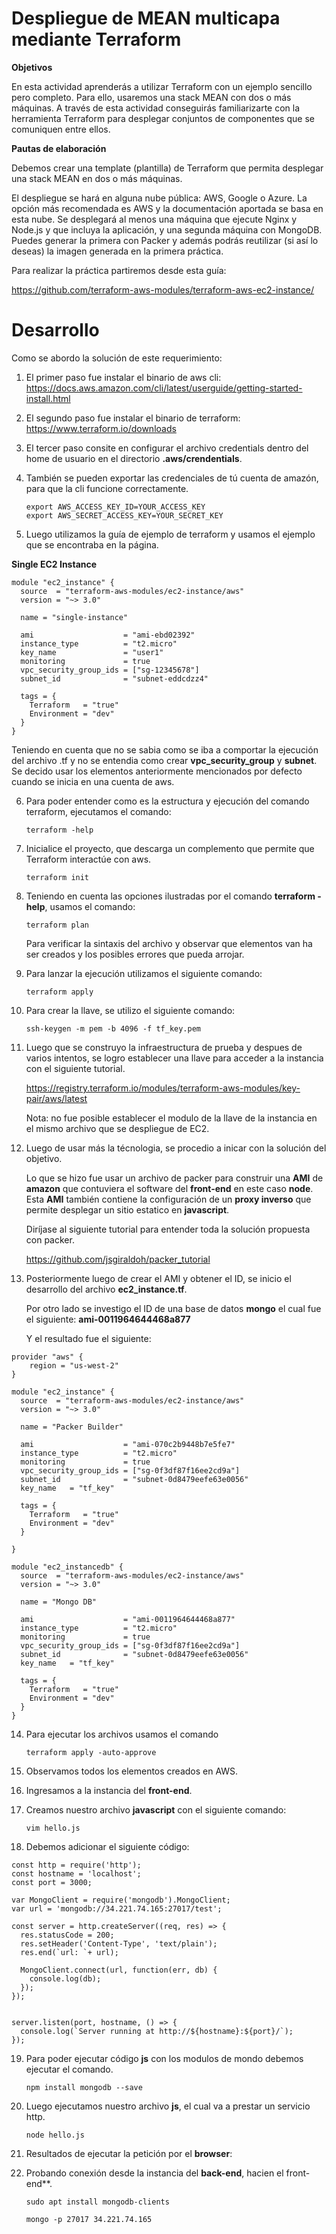 Despliegue de MEAN multicapa mediante Terraform
===

**Objetivos**

En esta actividad aprenderás a utilizar Terraform con un ejemplo sencillo pero completo. Para ello, usaremos una stack MEAN con dos o más máquinas. A través de esta actividad conseguirás familiarizarte con la herramienta Terraform para desplegar conjuntos de componentes que se comuniquen entre ellos.

**Pautas de elaboración**

Debemos crear una template (plantilla) de Terraform que permita desplegar una stack MEAN en dos o más máquinas.

El despliegue se hará en alguna nube pública: AWS, Google o Azure. La opción más recomendada es AWS y la documentación aportada se basa en esta nube. Se desplegará al menos una máquina que ejecute Nginx y Node.js y que incluya la aplicación, y una segunda máquina con MongoDB. Puedes generar la primera con Packer y además podrás reutilizar (si así lo deseas) la imagen generada en la primera práctica.

Para realizar la práctica partiremos desde esta guía:

https://github.com/terraform-aws-modules/terraform-aws-ec2-instance/

Desarrollo
===

Como se abordo la solución de este requerimiento:

1. El primer paso fue instalar el binario de aws cli:
    https://docs.aws.amazon.com/cli/latest/userguide/getting-started-install.html
    
2. El segundo paso fue instalar el binario de terraform:
 https://www.terraform.io/downloads
 
3. El tercer paso consite en configurar el archivo credentials dentro del home de usuario en el directorio **.aws/crendentials**.

4. También se pueden exportar las credenciales de tú cuenta de amazón, para que la cli funcione correctamente.

    ~~~
    export AWS_ACCESS_KEY_ID=YOUR_ACCESS_KEY
    export AWS_SECRET_ACCESS_KEY=YOUR_SECRET_KEY
    ~~~

5. Luego utilizamos la guía de ejemplo de terraform y usamos el ejemplo que se encontraba en la página.

**Single EC2 Instance**

~~~
module "ec2_instance" {
  source  = "terraform-aws-modules/ec2-instance/aws"
  version = "~> 3.0"

  name = "single-instance"

  ami                    = "ami-ebd02392"
  instance_type          = "t2.micro"
  key_name               = "user1"
  monitoring             = true
  vpc_security_group_ids = ["sg-12345678"]
  subnet_id              = "subnet-eddcdzz4"

  tags = {
    Terraform   = "true"
    Environment = "dev"
  }
}
~~~

Teniendo en cuenta que no se sabia como se iba a comportar la ejecución del archivo .tf y no se entendia como crear **vpc_security_group** y **subnet**. Se decido usar los elementos anteriormente mencionados por defecto cuando se inicia en una cuenta de aws.

6. Para poder entender como es la estructura y ejecución del comando terraform, ejecutamos el comando:

    ~~~
    terraform -help
    ~~~

7. Inicialice el proyecto, que descarga un complemento que permite que Terraform interactúe con aws.

    ~~~
    terraform init
    ~~~
    
8. Teniendo en cuenta las opciones ilustradas por el comando **terraform -help**, usamos el comando:

    ~~~
    terraform plan
    ~~~

    Para verificar la sintaxis del archivo y observar que elementos van ha ser creados y los posibles errores que pueda arrojar.

9. Para lanzar la ejecución utilizamos el siguiente comando:

    ~~~
    terraform apply
    ~~~~
    
10. Para crear la llave, se utilizo el siguiente comando:
    
    ~~~
    ssh-keygen -m pem -b 4096 -f tf_key.pem
    ~~~

11. Luego que se construyo la infraestructura de prueba y despues de varios intentos, se logro establecer una llave para acceder a la instancia con el siguiente tutorial.

    https://registry.terraform.io/modules/terraform-aws-modules/key-pair/aws/latest
    
    Nota: no fue posible establecer el modulo de la llave de la instancia en el mismo archivo que se despliegue de EC2.
    
12. Luego de usar más la técnologia, se procedio a inicar con la solución del objetivo. 

    Lo que se hizo fue usar un archivo de packer para construir una **AMI** de **amazon** que contuviera el software del **front-end** en este caso **node**. Esta **AMI** también contiene la configuración de un **proxy inverso** que permite desplegar un sitio estatico en **javascript**.
    
    Diríjase al siguiente tutorial para entender toda la solución propuesta con packer.
    
    https://github.com/jsgiraldoh/packer_tutorial
    
13. Posteriormente luego de crear el AMI y obtener el ID, se inicio el desarrollo del archivo **ec2_instance.tf**.

    Por otro lado se investigo el ID de una base de datos **mongo** el cual fue el siguiente: **ami-0011964644468a877**
    
    Y el resultado fue el siguiente:
    
~~~
provider "aws" {
	region = "us-west-2"
}

module "ec2_instance" {
  source  = "terraform-aws-modules/ec2-instance/aws"
  version = "~> 3.0"

  name = "Packer Builder"

  ami                    = "ami-070c2b9448b7e5fe7"
  instance_type          = "t2.micro"
  monitoring             = true
  vpc_security_group_ids = ["sg-0f3df87f16ee2cd9a"]
  subnet_id              = "subnet-0d8479eefe63e0056"
  key_name   = "tf_key"

  tags = {
    Terraform   = "true"
    Environment = "dev"
  } 

}

module "ec2_instancedb" {
  source  = "terraform-aws-modules/ec2-instance/aws"
  version = "~> 3.0"

  name = "Mongo DB"

  ami                    = "ami-0011964644468a877"
  instance_type          = "t2.micro"
  monitoring             = true
  vpc_security_group_ids = ["sg-0f3df87f16ee2cd9a"]
  subnet_id              = "subnet-0d8479eefe63e0056"
  key_name   = "tf_key"

  tags = {
    Terraform   = "true"
    Environment = "dev"
  }
}
~~~

14. Para ejecutar los archivos usamos el comando

    ~~~
    terraform apply -auto-approve
    ~~~

15. Observamos todos los elementos creados en AWS.

16. Ingresamos a la instancia del **front-end**.

17. Creamos nuestro archivo **javascript** con el siguiente comando:

    ~~~
    vim hello.js
    ~~~~

18. Debemos adicionar el siguiente código:

~~~
const http = require('http');
const hostname = 'localhost';
const port = 3000;

var MongoClient = require('mongodb').MongoClient;
var url = 'mongodb://34.221.74.165:27017/test';

const server = http.createServer((req, res) => {
  res.statusCode = 200;
  res.setHeader('Content-Type', 'text/plain');
  res.end(`url: `+ url);	
	
  MongoClient.connect(url, function(err, db) {
    console.log(db);
  });	
});


server.listen(port, hostname, () => {
  console.log(`Server running at http://${hostname}:${port}/`);
});
~~~

19. Para poder ejecutar código **js** con los modulos de mondo debemos ejecutar el comando.

    ~~~
    npm install mongodb --save
    ~~~
    
20. Luego ejecutamos nuestro archivo **js**, el cual va a prestar un servicio http.

    ~~~
    node hello.js
    ~~~
  
21. Resultados de ejecutar la petición por el **browser**:

22. Probando conexión desde la instancia del **back-end**, hacien el front-end**.

    ~~~
    sudo apt install mongodb-clients
    ~~~

    ~~~
    mongo -p 27017 34.221.74.165
    ~~~